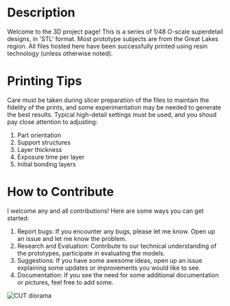 # Description

Welcome to the 3D project page!  This is a series of 1/48 O-scale superdetail designs, in 'STL' format.  Most prototype subjects are from the Great Lakes region.  All files hosted here have been successfully printed using resin technology (unless otherwise noted).  

# Printing Tips

Care must be taken during slicer preparation of the files to maintain the fidelity of the prints, and some experimentation may be needed to generate the best results.  Typical high-detail settings must be used, and you shoud pay close attention to adjusting:
  1. Part orientation
  2. Support structures
  3. Layer thickness
  4. Exposure time per layer
  5. Initial bonding layers

# How to Contribute

I welcome any and all contributions!  Here are some ways you can get started:
  1. Report bugs: If you encounter any bugs, please let me know. Open up an issue and let me know the problem.
  2. Research and Evaluation: Contribute to our technical understanding of the prototypes, participate in evaluating the models.
  3. Suggestions: If you have some awesome ideas, open up an issue explaining some updates or improvements you would like to see.
  4. Documentation: If you see the need for some additional documentation or pictures, feel free to add some.

![CUT diorama](https://github.com/user-attachments/assets/c80e7d03-5e89-485e-8fa2-9adb17f3f2bd)
